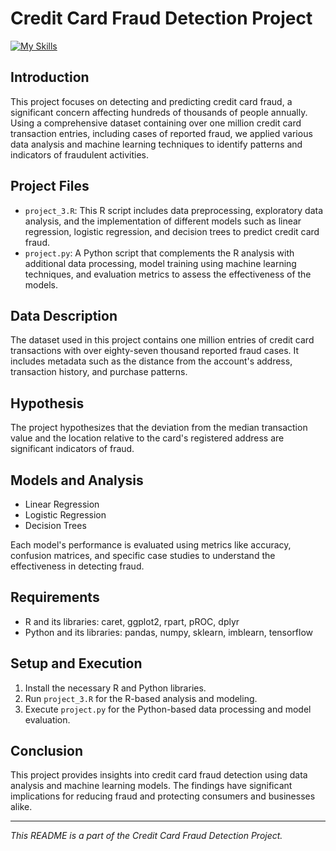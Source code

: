 
# Credit Card Fraud Detection Project

[![My Skills](https://skillicons.dev/icons?i=r,python,tensorflow,vscode)](https://skillicons.dev)

## Introduction
This project focuses on detecting and predicting credit card fraud, a significant concern affecting hundreds of thousands of people annually. Using a comprehensive dataset containing over one million credit card transaction entries, including cases of reported fraud, we applied various data analysis and machine learning techniques to identify patterns and indicators of fraudulent activities.

## Project Files
- `project_3.R`: This R script includes data preprocessing, exploratory data analysis, and the implementation of different models such as linear regression, logistic regression, and decision trees to predict credit card fraud.
- `project.py`: A Python script that complements the R analysis with additional data processing, model training using machine learning techniques, and evaluation metrics to assess the effectiveness of the models.

## Data Description
The dataset used in this project contains one million entries of credit card transactions with over eighty-seven thousand reported fraud cases. It includes metadata such as the distance from the account's address, transaction history, and purchase patterns.

## Hypothesis
The project hypothesizes that the deviation from the median transaction value and the location relative to the card's registered address are significant indicators of fraud.

## Models and Analysis
- Linear Regression
- Logistic Regression
- Decision Trees

Each model's performance is evaluated using metrics like accuracy, confusion matrices, and specific case studies to understand the effectiveness in detecting fraud.

## Requirements
- R and its libraries: caret, ggplot2, rpart, pROC, dplyr
- Python and its libraries: pandas, numpy, sklearn, imblearn, tensorflow

## Setup and Execution
1. Install the necessary R and Python libraries.
2. Run `project_3.R` for the R-based analysis and modeling.
3. Execute `project.py` for the Python-based data processing and model evaluation.

## Conclusion
This project provides insights into credit card fraud detection using data analysis and machine learning models. The findings have significant implications for reducing fraud and protecting consumers and businesses alike.

---

*This README is a part of the Credit Card Fraud Detection Project.*
